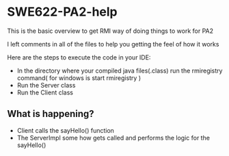 # SWE622-PA2-help

This is the basic overview to get RMI way of doing things to work for PA2

I left comments in all of the files to help you getting the feel of how it works

Here are the steps to execute the code in your IDE:
* In the directory where your compiled java files(.class) run the rmiregistry command( for windows is start rmiregistry )
* Run the Server class
* Run the Client class

## What  is happening?
* Client calls the sayHello() function
* The ServerImpl some how gets called and performs the logic for the sayHello()
